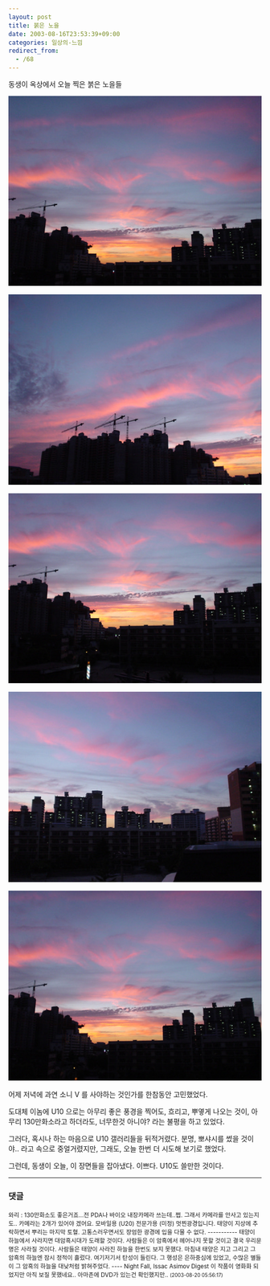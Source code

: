 ```yaml
---
layout: post
title: 붉은 노을
date: 2003-08-16T23:53:39+09:00
categories: 일상의-느낌
redirect_from:
  - /68
---
```


동생이 옥상에서 오늘 찍은 붉은 노을들

![ ](/assets/media/logs_archives_DSC01433.jpg)

![ ](/assets/media/logs_archives_DSC01434.jpg)

![ ](/assets/media/logs_archives_DSC01435.jpg)

![ ](/assets/media/logs_archives_DSC01436.jpg)

![ ](/assets/media/logs_archives_DSC01437.jpg)

어제 저녁에 과연 소니 V 를 사야하는 것인가를 한참동안 고민했었다.

도대체 이놈에 U10 으로는 아무리 좋은 풍경을 찍어도, 흐리고, 뿌옇게 나오는 것이, 아무리 130만화소라고 하더라도, 너무한것 아니야? 라는 불평을 하고 있었다.

그러다, 혹시나 하는 마음으로 U10 갤러리들을 뒤적거렸다. 분명, 뽀샤시를 썼을 것이야.. 라고 속으로 중얼거렸지만, 그래도, 오늘 한번 더 시도해 보기로 했었다.

그런데, 동생이 오늘, 이 장면들을 잡아냈다. 이쁘다. U10도 쓸만한 것이다.

* * *

### 댓글



<!--- cmt:143 --->
<!--- mail: --->
<!--- parent:0 --->

<small>와리 : 130만화소도 좋은거죠...전 PDA나 바이오 내장카메라 쓰는데..쩝. 그래서 카메라를 안사고 있는지도.. 카메라는 2개가 있어야 겠어요. 모바일용 (U20) 전문가용 (미정)  멋찐광경입니다. 태양이 지상에 추락하면서 뿌리는 마지막 토혈. 고통스러우면서도 장엄한 광경에 입을 다물 수 없다.  ----------- 태양이 하늘에서 사라지면 대암흑시대가 도래할 것이다. 사람들은 이 암흑에서 헤어나지 못할 것이고 결국 우리문명은 사라질 것이다.  사람들은 태양이 사라진 하늘을 한번도 보지 못했다. 마침내 태양은 지고 그리고 그 암흑의 하늘엔 잠시 정적이 흘렀다.  여기저기서 탄성이 들린다. 그 행성은 은하중심에 있었고, 수많은 별들이 그 암흑의 하늘을 대낮처럼 밝혀주었다.  ---- Night Fall, Issac Asimov Digest  이 작품이 영화화 되었지만 아직 보질 못했네요.. 아마존에 DVD가 있는건 확인했지만.. <small>(2003-08-20 05:56:17)</small></small>

